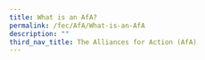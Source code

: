 ```yaml
---
title: What is an AfA?
permalink: /fec/AfA/What-is-an-AfA
description: ""
third_nav_title: The Alliances for Action (AfA)
---
```

